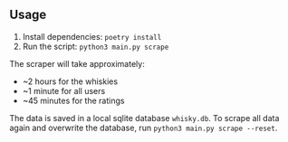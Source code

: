## Usage

1. Install dependencies: `poetry install`
2. Run the script: `python3 main.py scrape`

The scraper will take approximately:
- ~2 hours for the whiskies
- ~1 minute for all users
- ~45 minutes for the ratings

The data is saved in a local sqlite database `whisky.db`. To scrape all data again and overwrite the database, run `python3 main.py scrape --reset`.
